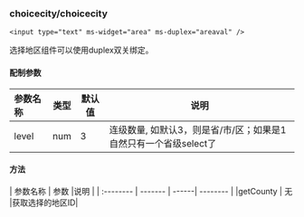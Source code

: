 ### choicecity/choicecity
`<input type="text" ms-widget="area" ms-duplex="areaval" />`

选择地区组件可以使用duplex双关绑定。

#### 配制参数
| 参数名称  |     类型|  默认值  |说明     |
| :--------  |  ------- | ------| -------- |
|level    | num    | 3      |  连级数量, 如默认3，则是省/市/区；如果是1自然只有一个省级select了|

#### 方法
| 参数名称  |  参数  |说明     |
| :--------  |  ------- | ------| -------- |
|getCounty |    无    |获取选择的地区ID|


